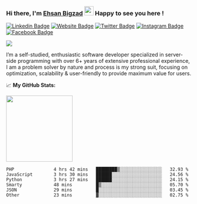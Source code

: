 ### Hi there, I'm <a href="https://teamartisans.com" target="_blank">Ehsan Bigzad</a> <img src="https://media.giphy.com/media/hvRJCLFzcasrR4ia7z/giphy.gif" width="25px"> Happy to see you here !

[![Linkedin Badge](https://img.shields.io/badge/-LinkedIn-0e76a8?style=flat-square&logo=Linkedin&logoColor=white)](https://linkedin.com/in/EhsanBigzad)
[![Website Badge](https://img.shields.io/badge/Website-3b5998?style=flat-square&logo=google-chrome&logoColor=white)](https://teamartisans.com)
[![Twitter Badge](https://img.shields.io/badge/-Twitter-00acee?style=flat-square&logo=Twitter&logoColor=white)](https://twitter.com/EhsanBigzad)
[![Instagram Badge](https://img.shields.io/badge/-Instagram-e4405f?style=flat-square&logo=Instagram&logoColor=white)](https://instagram.com/ehsanbigzad/)
[![Facebook Badge](https://img.shields.io/badge/-Facebook-0088cc?style=flat-square&logo=Facebook&logoColor=white)](https://facebook.com/EhsanBigzad7)

![](https://visitor-badge.glitch.me/badge?page_id=ehsanbigzad.ehsanbigzad) 

I’m a self-studied, enthusiastic software developer specialized in server-side programming with over 6+ years of extensive professional experience, I am a problem solver by nature and process is my strong suit, focusing on optimization, scalability & user-friendly to provide maximum value for users.

📈  **My GitHub Stats:**


<p>
  <img height="180em" src="https://github-readme-stats.vercel.app/api?username=ehsanbigzad&show_icons=true&hide_border=true&count_private=true&include_all_commits=true&theme=algolia" />
</p>

<!--START_SECTION:waka-->

```text
PHP               4 hrs 42 mins   ████████▒░░░░░░░░░░░░░░░░   32.93 %
JavaScript        3 hrs 30 mins   ██████░░░░░░░░░░░░░░░░░░░   24.56 %
Python            3 hrs 27 mins   ██████░░░░░░░░░░░░░░░░░░░   24.15 %
Smarty            48 mins         █▒░░░░░░░░░░░░░░░░░░░░░░░   05.70 %
JSON              29 mins         █░░░░░░░░░░░░░░░░░░░░░░░░   03.45 %
Other             23 mins         ▓░░░░░░░░░░░░░░░░░░░░░░░░   02.75 %
```

<!--END_SECTION:waka-->
